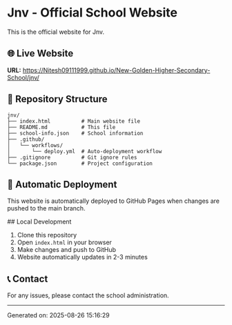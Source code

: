 # Jnv - Official School Website

This is the official website for Jnv.

## 🌐 Live Website
**URL:** https://Nitesh09111999.github.io/New-Golden-Higher-Secondary-School/jnv/

## 📁 Repository Structure
```
jnv/
├── index.html          # Main website file
├── README.md           # This file
├── school-info.json    # School information
├── .github/
│   └── workflows/
│       └── deploy.yml  # Auto-deployment workflow
├── .gitignore          # Git ignore rules
└── package.json        # Project configuration
```

## 🚀 Automatic Deployment
This website is automatically deployed to GitHub Pages when changes are pushed to the main branch.

##️ Local Development
1. Clone this repository
2. Open `index.html` in your browser
3. Make changes and push to GitHub
4. Website automatically updates in 2-3 minutes

## 📞 Contact
For any issues, please contact the school administration.

---
Generated on: 2025-08-26 15:16:29
